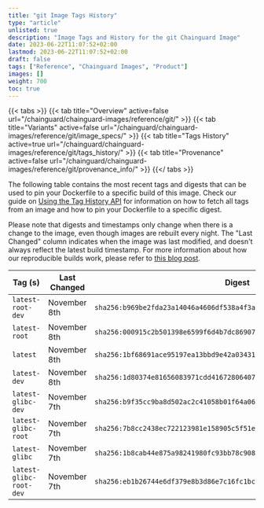 ```yaml
---
title: "git Image Tags History"
type: "article"
unlisted: true
description: "Image Tags and History for the git Chainguard Image"
date: 2023-06-22T11:07:52+02:00
lastmod: 2023-06-22T11:07:52+02:00
draft: false
tags: ["Reference", "Chainguard Images", "Product"]
images: []
weight: 700
toc: true
---
```


{{< tabs >}}
{{< tab title="Overview" active=false url="/chainguard/chainguard-images/reference/git/" >}}
{{< tab title="Variants" active=false url="/chainguard/chainguard-images/reference/git/image_specs/" >}}
{{< tab title="Tags History" active=true url="/chainguard/chainguard-images/reference/git/tags_history/" >}}
{{< tab title="Provenance" active=false url="/chainguard/chainguard-images/reference/git/provenance_info/" >}}
{{</ tabs >}}

The following table contains the most recent tags and digests that can be used to pin your Dockerfile to a specific build of this image. Check our guide on [Using the Tag History API](/chainguard/chainguard-images/using-the-tag-history-api/) for information on how to fetch all tags from an image and how to pin your Dockerfile to a specific digest.

Please note that digests and timestamps only change when there is a change to the image, even though images are rebuilt every night. The "Last Changed" column indicates when the image was last modified, and doesn't always reflect the latest build timestamp. For more information about how our reproducible builds work, please refer to [this blog post](https://www.chainguard.dev/unchained/reproducing-chainguards-reproducible-image-builds).

| Tag (s)                  | Last Changed | Digest                                                                    |
|--------------------------|--------------|---------------------------------------------------------------------------|
|  `latest-root-dev`       | November 8th | `sha256:b969be2fda23a14046a4606df538a4f3a8d8b71f0140ee5e45708b5e87c40e84` |
|  `latest-root`           | November 8th | `sha256:000915c2b501398e6599f6d4b7dc86907f517d11046a43920cb59a8178bc6a69` |
|  `latest`                | November 8th | `sha256:1bf68691ace95197ea13bbd9e42a03431ea6bda02b5918a2bf1b721bf130aac8` |
|  `latest-dev`            | November 8th | `sha256:1d80374e81656083971cdd41672806407addfd60f5124f0b8b8c5824dddd21f1` |
|  `latest-glibc-dev`      | November 7th | `sha256:b9f35cc9ba8d502ac2c41058b01f64a065eba4b479eb73dfda589b109d52bead` |
|  `latest-glibc-root`     | November 7th | `sha256:7b8cc2438ec722123981e158905c5f51e071b969559a22539ee5550f24e64d8c` |
|  `latest-glibc`          | November 7th | `sha256:1b8cab44e875a98241980fc93bb78c9083149582a88d7fb07225259be5f269b0` |
|  `latest-glibc-root-dev` | November 7th | `sha256:eb1b26744e6df379e8b3d86e7c16fc1bcd3b62c327edd208a19cc65828073af1` |

